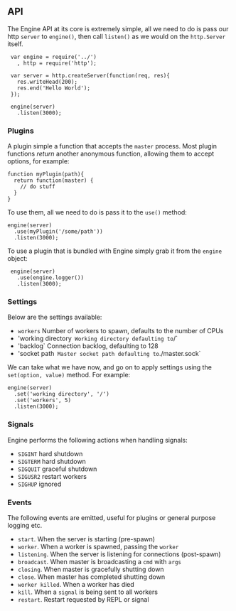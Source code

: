 
## API

 The Engine API at its core is extremely simple, all we need to do is pass
 our http `server` to `engine()`, then call `listen()` as we would on the `http.Server` itself.


     var engine = require('../')
       , http = require('http');

     var server = http.createServer(function(req, res){
       res.writeHead(200);
       res.end('Hello World');
     });

     engine(server)
       .listen(3000);

### Plugins

 A plugin simple a function that accepts the `master` process. Most plugin functions _return_ another anonymous function, allowing them to accept options, for example:
 
    function myPlugin(path){
      return function(master) {
        // do stuff
      }
    }

 To use them, all we need to do is pass it to the `use()` method:
 
    engine(server)
      .use(myPlugin('/some/path'))
      .listen(3000);

 To use a plugin that is bundled with Engine simply grab it from the `engine` object:
 
     engine(server)
       .use(engine.logger())
       .listen(3000);

### Settings

 Below are the settings available:
 
   - `workers`  Number of workers to spawn, defaults to the number of CPUs
   - 'working directory`  Working directory defaulting to `/`
   - 'backlog`  Connection backlog, defaulting to 128
   - 'socket path`  Master socket path defaulting to `./master.sock`

 We can take what we have now, and go on to apply settings using the `set(option, value)` method. For example:
 
    engine(server)
      .set('working directory', '/')
      .set('workers', 5)
      .listen(3000);

### Signals

 Engine performs the following actions when handling signals:
 
   - `SIGINT`   hard shutdown
   - `SIGTERM`  hard shutdown
   - `SIGQUIT`  graceful shutdown
   - `SIGUSR2`  restart workers
   - `SIGHUP`   ignored

### Events

 The following events are emitted, useful for plugins or general purpose logging etc.
 
   - `start`. When the server is starting (pre-spawn)
   - `worker`. When a worker is spawned, passing the `worker`
   - `listening`. When the server is listening for connections (post-spawn)
   - `broadcast`. When master is broadcasting a `cmd` with `args`
   - `closing`. When master is gracefully shutting down
   - `close`. When master has completed shutting down
   - `worker killed`. When a worker has died
   - `kill`. When a `signal` is being sent to all workers
   - `restart`. Restart requested by REPL or signal
